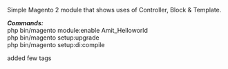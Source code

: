 Simple Magento 2 module that shows uses of Controller, Block &amp; Template.<br>

<strong><i>Commands:</i></strong> <br>
php bin/magento module:enable Amit_Helloworld<br>
php bin/magento setup:upgrade<br>
php bin/magento setup:di:compile<br>


added few tags
